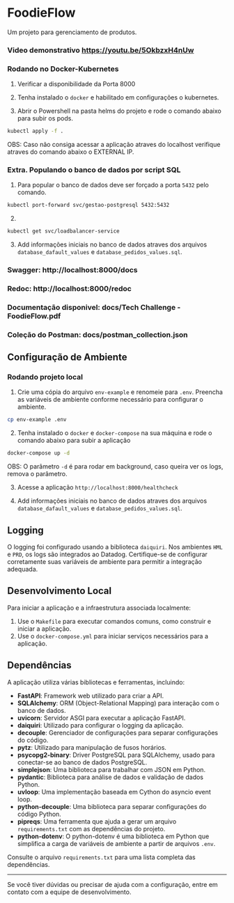 # FoodieFlow

Um projeto para gerenciamento de produtos.

### Video demonstrativo https://youtu.be/5OkbzxH4nUw

### Rodando no Docker-Kubernetes

1. Verificar a disponibilidade da Porta 8000

2. Tenha instalado o `docker` e habilitado em configurações o kubernetes.

3. Abrir o Powershell na pasta helms do projeto e rode o comando abaixo para subir os pods.

```bash
kubectl apply -f .
```

OBS: Caso não consiga acessar a aplicação atraves do localhost verifique atraves do comando abaixo o EXTERNAL IP.

### Extra. Populando o banco de dados por script SQL

1. Para popular o banco de dados deve ser forçado a porta `5432` pelo comando.

```bash
kubectl port-forward svc/gestao-postgresql 5432:5432
```
2. 

```bash
kubectl get svc/loadbalancer-service 
```
3. Add informações iniciais no banco de dados atraves dos arquivos `database_dafault_values` e `database_pedidos_values.sql`.

### Swagger: http://localhost:8000/docs

### Redoc: http://localhost:8000/redoc

### Documentação disponivel: docs/Tech Challenge - FoodieFlow.pdf

### Coleção do Postman: docs/postman_collection.json

## Configuração de Ambiente

### Rodando projeto local

1. Crie uma cópia do arquivo `env-example` e renomeie para `.env`. Preencha as variáveis de ambiente conforme necessário para configurar o ambiente.

```bash
cp env-example .env
```

2. Tenha instalado o `docker` e `docker-compose` na sua máquina e rode o comando abaixo para subir a aplicação

```bash
docker-compose up -d
```

OBS: O parâmetro `-d` é para rodar em background, caso queira ver os logs, remova o parâmetro.

3. Acesse a aplicação `http://localhost:8000/healthcheck`

4. Add informações iniciais no banco de dados atraves dos arquivos `database_dafault_values` e `database_pedidos_values.sql`.

## Logging

O logging foi configurado usando a biblioteca `daiquiri`. Nos ambientes `HML` e `PRD`, os logs são integrados ao Datadog. Certifique-se de configurar corretamente suas variáveis de ambiente para permitir a integração adequada.

## Desenvolvimento Local

Para iniciar a aplicação e a infraestrutura associada localmente:

1. Use o `Makefile` para executar comandos comuns, como construir e iniciar a aplicação.
2. Use o `docker-compose.yml` para iniciar serviços necessários para a aplicação.

## Dependências

A aplicação utiliza várias bibliotecas e ferramentas, incluindo:

- **FastAPI**: Framework web utilizado para criar a API.
- **SQLAlchemy**: ORM (Object-Relational Mapping) para interação com o banco de dados.
- **uvicorn**: Servidor ASGI para executar a aplicação FastAPI.
- **daiquiri**: Utilizado para configurar o logging da aplicação.
- **decouple**: Gerenciador de configurações para separar configurações do código.
- **pytz**: Utilizado para manipulação de fusos horários.
- **psycopg2-binary**: Driver PostgreSQL para SQLAlchemy, usado para conectar-se ao banco de dados PostgreSQL.
- **simplejson**: Uma biblioteca para trabalhar com JSON em Python.
- **pydantic**: Biblioteca para análise de dados e validação de dados Python.
- **uvloop**: Uma implementação baseada em Cython do asyncio event loop.
- **python-decouple**: Uma biblioteca para separar configurações do código Python.
- **pipreqs**: Uma ferramenta que ajuda a gerar um arquivo `requirements.txt` com as dependências do projeto.
- **python-dotenv**: O python-dotenv é uma biblioteca em Python que simplifica a carga de variáveis de ambiente a partir de arquivos `.env`.

Consulte o arquivo `requirements.txt` para uma lista completa das dependências.

---

Se você tiver dúvidas ou precisar de ajuda com a configuração, entre em contato com a equipe de desenvolvimento.
